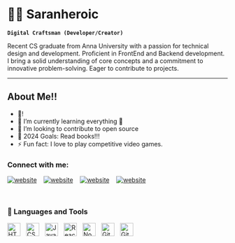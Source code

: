 # 🏄‍♂️ Saranheroic

**`Digital Craftsman (Developer/Creator)`**

Recent CS graduate from Anna University with a passion for technical design and development. Proficient in FrontEnd and Backend development. I bring a solid understanding of core concepts and a commitment to innovative problem-solving. Eager to contribute to projects.

---
## About Me!!

- 🔭!
- 🌱 I’m currently learning everything 🤣
- 👯 I’m looking to contribute to open source
- 🥅 2024 Goals: Read books!!!
- ⚡ Fun fact: I love to play competitive video games.
### Connect with me:

[![website](./img/globe-light.svg)](https://sarannportfolio.netlify.app)
&nbsp;&nbsp;
[![website](./img/youtube-light.svg)](https://www.youtube.com/@2kgamerplays258/videos)
&nbsp;&nbsp;
[![website](./img/twitter-light.svg)](https://x.com/Saran2302)
&nbsp;&nbsp;
[![website](./img/linkedin-light.svg)](https://www.linkedin.com/in/sarannagarajan/)



&nbsp;&nbsp;


### 🧰 Languages and Tools

<img align="left" alt="HTML" width="30px" style="padding-right:10px;" src="https://cdn.jsdelivr.net/gh/devicons/devicon/icons/html5/html5-plain.svg" />
<img align="left" alt="CSS" width="30px" style="padding-right:10px;" src="https://cdn.jsdelivr.net/gh/devicons/devicon/icons/css3/css3-plain.svg" />
<img align="left" alt="JavaScript" width="30px" style="padding-right:10px;" src="https://cdn.jsdelivr.net/gh/devicons/devicon/icons/javascript/javascript-plain.svg" />
<img align="left" alt="React" width="30px" style="padding-right:10px;" src="https://cdn.jsdelivr.net/gh/devicons/devicon/icons/react/react-original.svg" />
<img align="left" alt="NodeJS" width="30px" style="padding-right:10px;" src="https://cdn.jsdelivr.net/gh/devicons/devicon/icons/nodejs/nodejs-original.svg" />
<img align="left" alt="GitHub" width="30px" style="padding-right:10px;" src="https://cdn.jsdelivr.net/gh/devicons/devicon/icons/github/github-original.svg" />
<img align="left" alt="Git" width="30px" style="padding-right:10px;" src="https://cdn.jsdelivr.net/gh/devicons/devicon/icons/git/git-original.svg" />

<br />

[website]: https://sarannportfolio.netlify.app/
